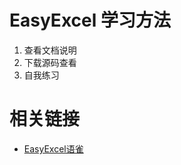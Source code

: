 # EasyExcel 学习方法

1. 查看文档说明
2. 下载源码查看
3. 自我练习



# 相关链接

- [EasyExcel语雀](https://www.yuque.com/easyexcel/doc/write)